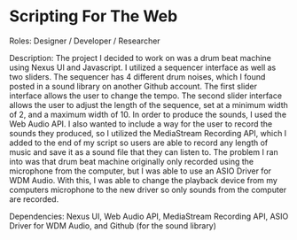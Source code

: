 # Scripting For The Web

Roles: Designer / Developer / Researcher

Description: The project I decided to work on was a drum beat machine using Nexus UI and Javascript. I utilized a sequencer interface as well as two sliders. The sequencer has 4 different drum noises, which I found posted in a sound library on another Github account. The first slider interface allows the user to change the tempo. The second slider interface allows the user to adjust the length of the sequence, set at a minimum width of 2, and a maximum width of 10. In order to produce the sounds, I used the Web Audio API. I also wanted to include a way for the user to record the sounds they produced, so I utilized the MediaStream Recording API, which I added to the end of my script so users are able to record any length of music and save it as a sound file that they can listen to. The problem I ran into was that drum beat machine originally only recorded using the microphone from the computer, but I was able to use an ASIO Driver for WDM Audio. With this, I was able to change the playback device from my computers microphone to the new driver so only sounds from the computer are recorded.

Dependencies: Nexus UI, Web Audio API, MediaStream Recording API, ASIO Driver for WDM Audio, and Github (for the sound library)
